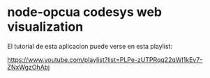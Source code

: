 node-opcua codesys web visualization
====================
El tutorial de esta aplicacion puede verse en esta playlist:

https://www.youtube.com/playlist?list=PLPe-zUTPRqq22qWI1kEv7-ZNxWgzOhAbj


    
    
        
    

